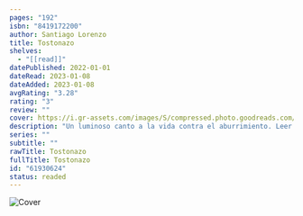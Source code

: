 ```yaml
---
pages: "192"
isbn: "8419172200"
author: Santiago Lorenzo
title: Tostonazo
shelves:
  - "[[read]]"
datePublished: 2022-01-01
dateRead: 2023-01-08
dateAdded: 2023-01-08
avgRating: "3.28"
rating: "3"
review: ""
cover: https://i.gr-assets.com/images/S/compressed.photo.goodreads.com/books/1660171537l/61930624._SX318_.jpg
description: "Un luminoso canto a la vida contra el aburrimiento. Leer esta novela es el mejor acto de resistencia. Esta es una novela sobre quienes hacen la vida posible y quienes la hacen imposible. Sobre sentirse diferente en un mundo de gente que quiere que todo siga igual. Nuestro protagonista es de los primeros, un tipo sin oficio ni beneficio que se ve, de repente, trabajando como becario en el centro de las cosas, una película en Madrid. Un rodaje mangoneado por un ignorante cínico que manda sobre todos. Para olvidarse de la capital, se ve obligado a aceptar un trabajo en un lugar aparentemente peor, una ciudad de provincias, de esas de las que se dice que están muertas y en las que parece que nunca pasa nada. Sin embargo, allí es donde él descubre la amistad, la alegría de ser y la vida vivible. TOSTONAZO es una novela luminosa que habla de las sombras de este país. Una historia política y tierna. Sobre buscarse la vida y encontrar el brillo, lejos de los focos y de los cretinos. Leerla es rebelarse contra lo que toca y desenmascarar a los malos como lo que son, aunque ellos no lo sospechen: un aburrimiento."
series: ""
subtitle: ""
rawTitle: Tostonazo
fullTitle: Tostonazo
id: "61930624"
status: readed
---
```

![Cover](https:&#x2F;&#x2F;i.gr-assets.com&#x2F;images&#x2F;S&#x2F;compressed.photo.goodreads.com&#x2F;books&#x2F;1660171537l&#x2F;61930624._SX318_.jpg)
